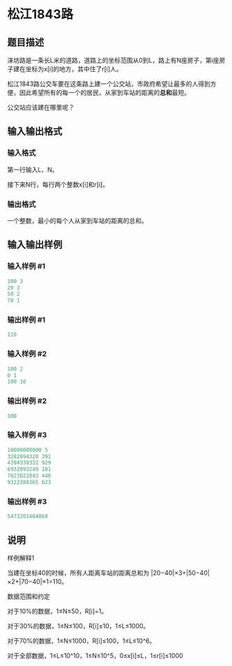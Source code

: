 # 松江1843路

## 题目描述

涞坊路是一条长L米的道路，道路上的坐标范围从0到L，路上有N座房子，第i座房子建在坐标为x[i]的地方，其中住了r[i]人。

松江1843路公交车要在这条路上建一个公交站，市政府希望让最多的人得到方便，因此希望所有的每一个的居民，从家到车站的距离的**总和**最短。

公交站应该建在哪里呢？

## 输入输出格式

### 输入格式

第一行输入L、N。

接下来N行，每行两个整数x[i]和r[i]。

### 输出格式

一个整数，最小的每个人从家到车站的距离的总和。

## 输入输出样例

### 输入样例 #1

```cpp
100 3
20 3
50 2
70 1
```


### 输出样例 #1

```cpp
110

```
### 输入样例 #2

```cpp
100 2
0 1
100 10
```


### 输出样例 #2

```cpp
100
```


### 输入样例 #3

```cpp
10000000000 5
3282894320 391
4394338332 929
6932893249 181
7823822843 440
9322388365 623
```


### 输出样例 #3

```cpp
5473201404068

```
## 说明

样例解释1

当建在坐标40的时候，所有人距离车站的距离总和为 |20−40|×3+|50−40|×2+|70−40|×1=110。

数据范围和约定

对于10%的数据，1≤N≤50，R[i]=1。

对于30%的数据，1≤N≤100，R[i]≤10，1≤L≤1000。

对于70%的数据，1≤N≤1000，R[i]≤100，1≤L≤10^6。

对于全部数据，1≤L≤10^10，1≤N≤10^5，0≤x[i]≤L，1≤r[i]≤1000

